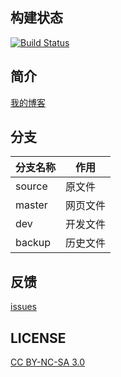 ## 构建状态

[![Build Status](https://travis-ci.org/dongranliu/dongranliu.github.io.svg?branch=source)](https://travis-ci.org/dongranliu/dongranliu.github.io)

## 简介

[我的博客](https://www.array.fun/)

## 分支

|分支名称|作用|
|-------|----|
|source|原文件|
|master|网页文件|
|dev|开发文件|
|backup|历史文件|

## 反馈

[issues](https://github.com/dongranliu/blog/issues)

## LICENSE

[CC BY-NC-SA 3.0](https://creativecommons.org/licenses/by-nc-sa/3.0/)
